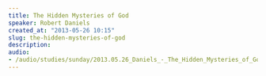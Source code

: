 ```yaml
--- 
title: The Hidden Mysteries of God
speaker: Robert Daniels
created_at: "2013-05-26 10:15"
slug: the-hidden-mysteries-of-god
description:
audio: 
- /audio/studies/sunday/2013.05.26_Daniels_-_The_Hidden_Mysteries_of_God.yaml
---
```

